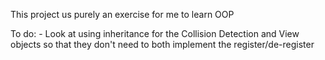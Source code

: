 This project us purely an exercise for me to learn OOP

To do:
        - Look at using inheritance for the Collision Detection and View objects
          so that they don't need to both implement the register/de-register
